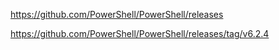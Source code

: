 https://github.com/PowerShell/PowerShell/releases

https://github.com/PowerShell/PowerShell/releases/tag/v6.2.4